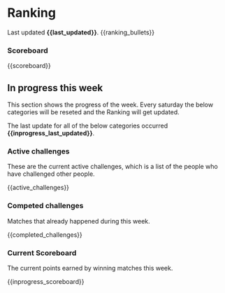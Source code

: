 # Ranking

Last updated **{{last_updated}}**.
{{ranking_bullets}}

### Scoreboard
{{scoreboard}}

## In progress this week
This section shows the progress of the week. Every saturday the below categories will be reseted and the Ranking will get updated.

The last update for all of the below categories occurred **{{inprogress_last_updated}}**.
### Active challenges
These are the current active challenges, which is a list of the people who have challenged other people.

{{active_challenges}}

### Competed challenges
Matches that already happened during this week.

{{completed_challenges}}

### Current Scoreboard
The current points earned by winning matches this week.

{{inprogress_scoreboard}}